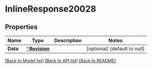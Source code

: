 # InlineResponse20028

## Properties
Name | Type | Description | Notes
------------ | ------------- | ------------- | -------------
**Data** | [***Revision**](Revision.md) |  | [optional] [default to null]

[[Back to Model list]](../README.md#documentation-for-models) [[Back to API list]](../README.md#documentation-for-api-endpoints) [[Back to README]](../README.md)

